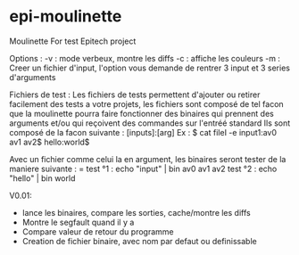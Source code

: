 # epi-moulinette
Moulinette For test Epitech project

Options :
  -v : mode verbeux, montre les diffs
  -c : affiche les couleurs
  -m : Creer un fichier d'input, l'option vous demande de rentrer 3 input et 3 series d'arguments
  
  
Fichiers de test :
  Les fichiers de tests permettent d'ajouter ou retirer facilement des tests a votre projets, les fichiers sont composé de tel facon que
  la moulinette pourra faire fonctionner des binaires qui prennent des arguments et/ou qui reçoivent des commandes sur l'entréé standard
  Ils sont composé de la facon suivante :
  [inputs]:[arg]
  Ex : 
  $ cat fileI -e
  input1:av0 av1 av2$
  hello:world$
  
  Avec un fichier comme celui la en argument, les binaires seront tester de la maniere suivante : =
    test °1 : echo "input" | bin av0 av1 av2
    test °2 : echo "hello" | bin world
    
    
 V0.01:
  - lance les binaires, compare les sorties, cache/montre les diffs
  - Montre le segfault quand il y a 
  - Compare valeur de retour du programme
  - Creation de fichier binaire, avec nom par defaut ou definissable
  
